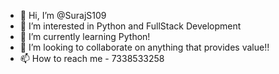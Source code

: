 - 👋 Hi, I’m @SurajS109
- 👀 I’m interested in Python and FullStack Development
- 🌱 I’m currently learning Python!
- 💞️ I’m looking to collaborate on anything that provides value!! 
- 📫 How to reach me - 7338533258

<!---
SurajS109/SurajS109 is a ✨ special ✨ repository because its `README.md` (this file) appears on your GitHub profile.
You can click the Preview link to take a look at your changes.
--->
